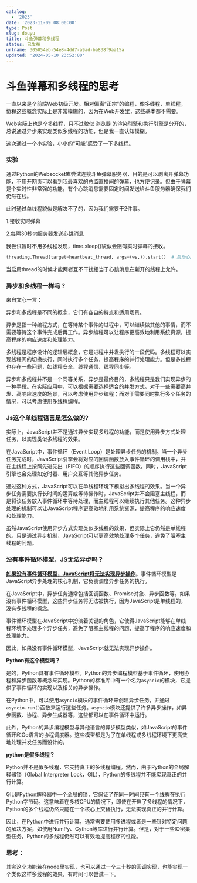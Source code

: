 ```yaml
---
catalog:
  - '2023'
date: '2023-11-09 08:00:00'
type: Post
slug: douyu
title: 斗鱼弹幕和多线程
status: 已发布
urlname: 305054eb-54e8-4dd7-a9ad-ba838f9aa15a
updated: '2024-05-10 23:52:00'
---
```


# 斗鱼弹幕和多线程的思考


一直以来是个前端Web初级开发。相对偏离“正宗”的编程，像多线程，单线程，协程这些概念实际上是非常模糊的，因为在Web开发里，这些基本都不需要。


Web实际上也是个多线程，只不过貌似 浏览器 的渲染引擎和执行引擎是分开的，总说通过异步来实现类似多线程的功能，但是我一直认知模糊。


这次通过一个小实验，小小的“可能”感受了一下多线程。


### 实验


通过Python的Websocket库尝试连接斗鱼弹幕服务器，目的是可以剥离开弹幕功能，不用开网页可以看到我最喜欢的总监直播间的弹幕，也方便记录。但由于弹幕是个实时性非常强的功能，有个心跳消息需要固定时间发送给斗鱼服务器确保我们仍然在线。


此时通过单线程貌似是解决不了的，因为我们需要干2件事。


1.接收实时弹幕


2.每隔30秒向服务器发送心跳消息


我尝试暂时不用多线程发现，time.sleep()貌似会阻碍实时弹幕的接收。


```python
threading.Thread(target=heartbeat_thread, args=(ws,)).start()  # 启动心跳线程
```


当启用thread的时候才能两者互不干扰相当于心跳消息在新开的线程上允许。


### 异步和多线程一样吗？


来自文心一言：


异步和多线程是不同的概念，它们有各自的特点和适用场景。


异步是指一种编程方式，在等待某个事件的过程中，可以继续做其他的事情，而不需要等待这个事件完成后再工作。异步编程可以让程序更高效地利用系统资源，提高程序的响应速度和处理能力。


多线程是程序设计的逻辑层概念，它是进程中并发执行的一段代码。多线程可以实现线程间的切换执行，同时执行多个任务，提高程序的并行处理能力。但是多线程也存在一些问题，如线程安全、线程通信、线程同步等。


异步和多线程并不是一个同等关系，异步是最终目的，多线程只是我们实现异步的一种手段。在实际应用中，可以根据需要选择适合的并发方式。对于一些需要高并发、高响应速度的场景，可以考虑使用异步编程；而对于需要同时执行多个任务的情况，可以考虑使用多线程编程。


### Js这个单线程语言是怎么做的?


实际上，JavaScript并不是通过异步实现多线程的功能，而是使用异步方式处理任务，以实现类似多线程的效果。


在JavaScript中，事件循环（Event Loop）是处理异步任务的机制。当一个异步任务完成时，JavaScript引擎会将对应的回调函数放入事件循环的调用栈中，并在主线程上按照先进先出（FIFO）的顺序执行这些回调函数。同时，JavaScript引擎也会处理如定时器、用户交互等其他异步任务。


通过这种方式，JavaScript可以在单线程环境下模拟出多线程的效果。当一个异步任务需要执行长时间的运算或等待操作时，JavaScript并不会阻塞主线程，而是将该任务放入事件循环中等待处理，而主线程可以继续执行其他任务。这种异步处理的机制可以让JavaScript程序更高效地利用系统资源，提高程序的响应速度和处理能力。


虽然JavaScript使用异步方式实现类似多线程的效果，但实际上它仍然是单线程的。只是通过异步机制，JavaScript可以更高效地处理多个任务，避免了阻塞主线程的问题。


### 没有事件循环模型，JS无法异步吗？


<u>**如果没有事件循环模型，JavaScript将无法实现异步操作**</u>。事件循环模型是JavaScript异步处理的核心机制，它负责调度异步任务的执行。


在JavaScript中，异步任务通常包括回调函数、Promise对象、异步函数等。如果没有事件循环模型，这些异步任务将无法被执行，因为JavaScript是单线程的，没有多线程的概念。


事件循环模型在JavaScript中扮演着关键的角色，它使得JavaScript能够在单线程环境下处理多个异步任务，避免了阻塞主线程的问题，提高了程序的响应速度和处理能力。


因此，如果没有事件循环模型，JavaScript就无法实现异步操作。


**Python有这个模型吗？**


是的，Python具有事件循环模型。Python的异步编程模型基于事件循环，使用协程和异步函数等概念来实现。Python的标准库中有一个名为`asyncio`的模块，它提供了事件循环的实现以及相关的异步操作。


在Python中，可以使用`asyncio`模块的事件循环来创建异步任务，并通过`asyncio.run()`函数来运行这些任务。`asyncio`模块还提供了许多异步操作，如异步函数、协程、异步生成器等，这些都可以在事件循环中运行。


此外，Python的异步编程模型与其他语言的异步模型类似，如JavaScript的事件循环和Go语言的协程调度器。这些模型都是为了在单线程或多线程环境下更高效地处理并发任务而设计的。


**python是假多线程？**


Python并不是假多线程，它支持真正的多线程编程。然而，由于Python的全局解释器锁（Global Interpreter Lock，GIL），Python的多线程并不能实现真正的并行计算。


GIL是Python解释器中一个全局的锁，它保证了在同一时间只有一个线程在执行Python字节码。这意味着在多核CPU的情况下，即使在开启了多线程的情况下，Python的多个线程仍然只能在一个核心上交替执行，无法实现真正的并行计算。


因此，在Python中进行并行计算，通常需要使用多进程或者是一些针对特定问题的解决方案，如使用NumPy、Cython等库进行并行计算。但是，对于一些IO密集型任务，Python的多线程仍然可以有效地提高程序的性能。


### 思考：


其实这个功能若在node里实现，也可以通过一个三十秒的回调实现，也能实现一个类似这样多线程的效果，有时间可以尝试一下。

